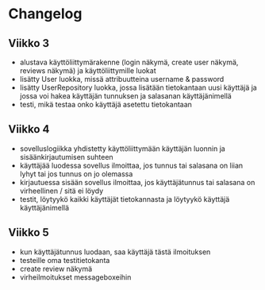# Changelog

## Viikko 3

- alustava käyttöliittymärakenne (login näkymä, create user näkymä, reviews näkymä) ja käyttöliittymille luokat
- lisätty User luokka, missä attribuutteina username & password
- lisätty UserRepository luokka, jossa lisätään tietokantaan uusi käyttäjä ja jossa voi hakea käyttäjän tunnuksen ja salasanan käyttäjänimellä
- testi, mikä testaa onko käyttäjä asetettu tietokantaan

## Viikko 4
- sovelluslogiikka yhdistetty käyttöliittymään käyttäjän luonnin ja sisäänkirjautumisen suhteen
- käyttäjää luodessa sovellus ilmoittaa, jos tunnus tai salasana on liian lyhyt tai jos tunnus on jo olemassa
- kirjautuessa sisään sovellus ilmoittaa, jos käyttäjätunnus tai salasana on virheellinen / sitä ei löydy
- testit, löytyykö kaikki käyttäjät tietokannasta ja löytyykö käyttäjä käyttäjänimellä

## Viikko 5
- kun käyttäjätunnus luodaan, saa käyttäjä tästä ilmoituksen
- testeille oma testitietokanta
- create review näkymä
- virheilmoitukset messageboxeihin
